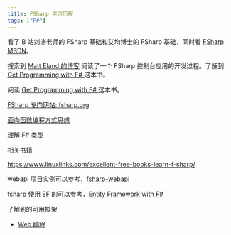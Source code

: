 ```yaml
---
title: FSharp 学习历程
tags: ["F#"]
---
```


看了 B 站刘涛老师的 FSharp 基础和艾均博士的 FSharp 基础，同时看 [FSharp MSDN](https://docs.microsoft.com/zh-cn/dotnet/fsharp/)。

搜索到 [Matt Eland 的博客](https://killalldefects.com/) 阅读了一个 FSharp 控制台应用的开发过程。了解到 [Get Programming with F# ](https://www.manning.com/books/get-programming-with-f-sharp) 这本书。

阅读 [Get Programming with F# ](https://www.manning.com/books/get-programming-with-f-sharp) 这本书。

[FSharp 专门网站: fsharp.org](https://fsharp.org/learn/)

[面向函数编程方式思想](https://fsharpforfunandprofit.com/series/thinking-functionally/)

[理解 F# 类型](https://fsharpforfunandprofit.com/series/understanding-fsharp-types/)

相关书籍

https://www.linuxlinks.com/excellent-free-books-learn-f-sharp/

webapi 项目实例可以参考，[fsharp-webapi](https://nabeelvalley.netlify.app/blog/2019/30-10/fsharp-webapi/)

fsharp 使用 EF 的可以参考，[Entity Framework with F#](https://nabeelvalley.netlify.app/docs/dotnet/fs-entity-framework/)

了解到的可用框架

- [Web 编程](https://fsharp.org/guides/web/#websharper)
